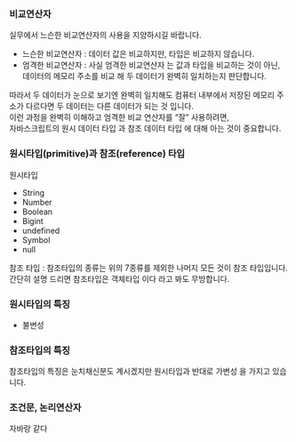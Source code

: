 ### 비교연산자
실무에서 느슨한 비교연산자의 사용을 지양하시길 바랍니다.

- 느슨한 비교연산자 : 데이터 값은 비교하지만, 타입은 비교하지 않습니다.
- 엄격한 비교연산자 : 사실 엄격한 비교연산자 는 값과 타입을 비교하는 것이 아닌, 데이터의 메모리 주소를 비교 해 두 데이터가 완벽히 일치하는지 판단합니다.

따라서 두 데이터가 눈으로 보기엔 완벽히 일치해도 컴퓨터 내부에서 저장된 메모리 주소가 다르다면 두 데이터는 다른 데이터가 되는 것 입니다. <br>
이런 과정을 완벽히 이해하고 엄격한 비교 연산자를 “잘” 사용하려면, <br>
자바스크립트의 원시 데이터 타입 과 참조 데이터 타입 에 대해 아는 것이 중요합니다. <br>


### 원시타입(primitive)과 참조(reference) 타입
원시타입
- String
- Number
- Boolean
- Bigint
- undefined
- Symbol
- null

참조 타입 : 참조타입의 종류는 위의 7종류를 제외한 나머지 모든 것이 참조 타입입니다. 간단히 설명 드리면 참조타입은 객체타입 이다 라고 봐도 무방합니다.

### 원시타입의 특징
- 불변성

### 참조타입의 특징
참조타입의 특징은 눈치채신분도 계시겠지만 원시타입과 반대로 가변성 을 가지고 있습니다.


### 조건문, 논리연산자
자바랑 같다 
